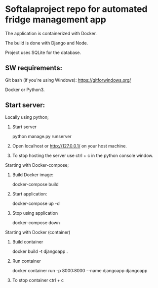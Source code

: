 # Softalaproject repo for automated fridge management app
The application is containerized with Docker. 

The build is done with Django and Node. 

Project uses SQLite for the database.

## SW requirements:
Git bash (if you're using Windows): https://gitforwindows.org/

Docker or Python3.

## Start server:


Locally using python;

1. Start server

	python manage.py runserver

2. Open localhost or http://127.0.0.1/ on your host machine.

3. To stop hosting the server use ctrl + c in the python console window.

Starting with Docker-compose;

1. Build Docker image:

	docker-compose build

2. Start application:

	docker-compose up -d

3. Stop using application

	docker-compose down

Starting with Docker (container)

1. Build container

	docker build -t djangoapp .

2. Run container 

	docker container run -p 8000:8000 --name djangoapp djangoapp

3. To stop container ctrl + c
